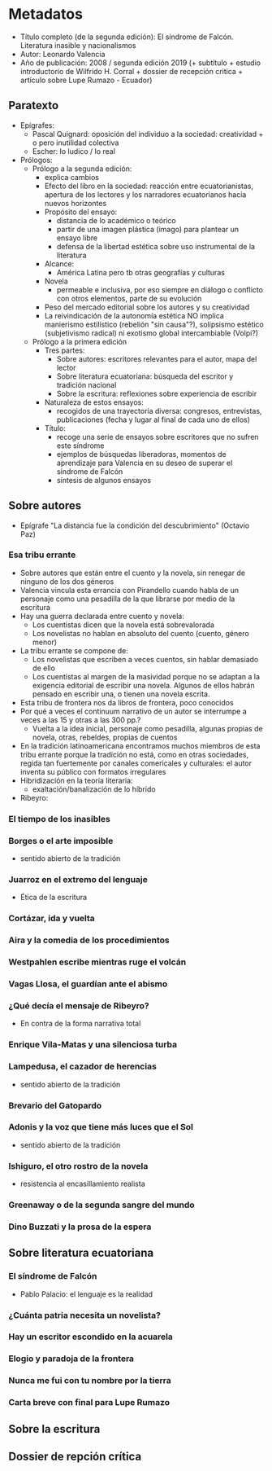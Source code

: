 # Metadatos
- Título completo (de la segunda edición): El síndrome de Falcón. Literatura inasible y nacionalismos
- Autor: Leonardo Valencia
- Año de publicación: 2008 / segunda edición 2019 (+ subtítulo + estudio introductorio de Wilfrido H. Corral + dossier de recepción critica + artículo sobre Lupe Rumazo - Ecuador)

## Paratexto
- Epígrafes:
	- Pascal Quignard: oposición del individuo a la sociedad: creatividad + o pero inutilidad colectiva
	- Escher: lo ludico / lo real
- Prólogos: 
	- Prólogo a la segunda edición:
		- explica cambios
		- Efecto del libro en la sociedad: reacción entre ecuatorianistas, apertura de los lectores y los narradores ecuatorianos hacia nuevos horizontes
		- Propósito del ensayo: 
			- distancia de lo académico o teórico
			- partir de una imagen plástica (imago) para plantear un ensayo libre 
			- defensa de la libertad estética sobre uso instrumental de la literatura
		- Alcance: 
			- América Latina pero tb otras geografías y culturas
		- Novela
			- permeable e inclusiva, por eso siempre en diálogo o conflicto con otros elementos, parte de su evolución
		- Peso del mercado editorial sobre los autores y su creatividad
		- La reivindicación de la autonomía estética NO implica manierismo estilístico (rebelión "sin causa"?), solipsismo estético (subjetivismo radical) ni exotismo global intercambiable (Volpi?)
	- Prólogo a la primera edición
		- Tres partes:
			- Sobre autores: escritores relevantes para el autor, mapa del lector
			- Sobre literatura ecuatoriana: búsqueda del escritor y tradición nacional
			- Sobre la escritura: reflexiones sobre experiencia de escribir 
		- Naturaleza de estos ensayos:
			- recogidos de una trayectoria diversa: congresos, entrevistas, publicaciones (fecha y lugar al final de cada uno de ellos)
		- Título: 
			- recoge una serie de ensayos sobre escritores que no sufren este síndrome
			- ejemplos de búsquedas liberadoras, momentos de aprendizaje para Valencia en su deseo de superar el síndrome de Falcón
			- síntesis de algunos ensayos
## Sobre autores
- Epígrafe "La distancia fue la condición del descubrimiento" (Octavio Paz)
### Esa tribu errante
- Sobre autores que están entre el cuento y la novela, sin renegar de ninguno de los dos géneros
- Valencia vincula esta errancia con Pirandello cuando habla de un personaje como una pesadilla de la que librarse por medio de la escritura
- Hay una guerra declarada entre cuento y novela:
	- Los cuentistas dicen que la novela está sobrevalorada
	- Los novelistas no hablan en absoluto del cuento (cuento, género menor)
- La tribu errante se compone de:
	- Los novelistas que escriben a veces cuentos, sin hablar demasiado de ello
	- Los cuentistas al margen de la masividad porque no se adaptan a la exigencia editorial de escribir una novela. Algunos de ellos habrán pensado en escribir una, o tienen una novela escrita.
- Esta tribu de frontera nos da libros de frontera, poco conocidos
- Por qué a veces el continuum narrativo de un autor se interrumpe a veces a las 15 y otras a las 300 pp.?
	- Vuelta a la idea inicial, personaje como pesadilla, algunas propias de novela, otras, rebeldes, propias de cuentos
- En la tradición latinoamericana encontramos muchos miembros de esta tribu errante porque la tradición no está, como en otras sociedades, regida tan fuertemente por canales comericales y culturales: el autor inventa su público con formatos irregulares
- Hibridización en la teoría literaria: 
	- exaltación/banalización de lo híbrido
- Ribeyro: 
### El tiempo de los inasibles
### Borges o el arte imposible
- sentido abierto de la tradición
### Juarroz en el extremo del lenguaje
- Ética de la escritura
### Cortázar, ida y vuelta
### Aira y la comedia de los procedimientos
### Westpahlen escribe mientras ruge el volcán
### Vagas Llosa, el guardían ante el abismo
### ¿Qué decía el mensaje de Ribeyro?
- En contra de la forma narrativa total
### Enrique Vila-Matas y una silenciosa turba
### Lampedusa, el cazador de herencias
- sentido abierto de la tradición
### Brevario del Gatopardo
### Adonis y la voz que tiene más luces que el Sol
- sentido abierto de la tradición
### Ishiguro, el otro rostro de la novela
- resistencia al encasillamiento realista
### Greenaway o de la segunda sangre del mundo
### Dino Buzzati y la prosa de la espera


## Sobre literatura ecuatoriana
### El síndrome de Falcón
- Pablo Palacio: el lenguaje es la realidad
### ¿Cuánta patria necesita un novelista?
### Hay un escritor escondido en la acuarela
### Elogio y paradoja de la frontera
### Nunca me fui con tu nombre por la tierra
### Carta breve con final para Lupe Rumazo
## Sobre la escritura

## Dossier de repción crítica

